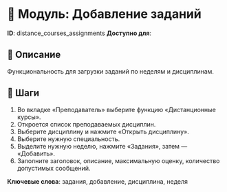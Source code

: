# 📘 Модуль: Добавление заданий
**ID**: distance_courses_assignments
**Доступно для**: 

## 📝 Описание
Функциональность для загрузки заданий по неделям и дисциплинам.

## 🩜 Шаги
1. Во вкладке «Преподаватель» выберите функцию «Дистанционные курсы».
2. Откроется список преподаваемых дисциплин.
3. Выберите дисциплину и нажмите «Открыть дисциплину».
4. Выберите нужную специальность.
5. Выделите нужную неделю, нажмите «Задания», затем — «Добавить».
6. Заполните заголовок, описание, максимальную оценку, количество допустимых сообщений.

**Ключевые слова**: задания, добавление, дисциплина, неделя
